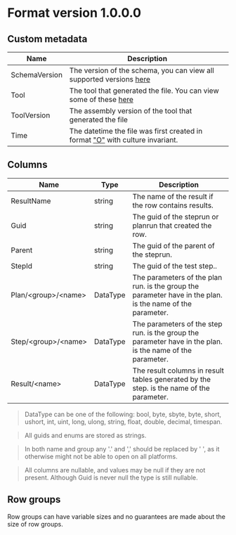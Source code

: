 # Format version 1.0.0.0

## Custom metadata
| Name | Description|
|-|-|
| SchemaVersion | The version of the schema, you can view all supported versions [here](../versions.md#format-versions) |
| Tool | The tool that generated the file. You can view some of these [here](../versions.md#tools) |
| ToolVersion | The assembly version of the tool that generated the file |
| Time | The datetime the file was first created in format ["O"](https://learn.microsoft.com/en-us/dotnet/standard/base-types/standard-date-and-time-format-strings) with culture invariant. |

## Columns
| Name | Type | Description |
|-|-|-|
| ResultName | string | The name of the result if the row contains results. |
| Guid | string | The guid of the steprun or planrun that created the row. |
| Parent | string | The guid of the parent of the steprun. |
| StepId | string | The guid of the test step.. |
| Plan/\<group>/\<name> | DataType | The parameters of the plan run. <group> is the group the parameter have in the plan. <name> is the name of the parameter. |
| Step/\<group>/\<name> | DataType | The parameters of the step run. <group> is the group the parameter have in the plan. <name> is the name of the parameter. |
| Result/\<name> | DataType | The result columns in result tables generated by the step. <name> is the name of the parameter. |
> DataType can be one of the following: bool, byte, sbyte, byte, short, ushort, int, uint, long, ulong, string, float, double, decimal, timespan.

> All guids and enums are stored as strings.

> In both name and group any '.' and ',' should be replaced by ' ', as it otherwise might not be able to open on all platforms.

> All columns are nullable, and values may be null if they are not present. Although Guid is never null the type is still nullable.

## Row groups
Row groups can have variable sizes and no guarantees are made about the size of row groups.